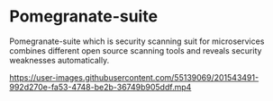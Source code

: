 # Pomegranate-suite
Pomegranate-suite which is security scanning suit for microservices combines different open source scanning tools and reveals security weaknesses automatically.



https://user-images.githubusercontent.com/55139069/201543491-992d270e-fa53-4748-be2b-36749b905ddf.mp4

